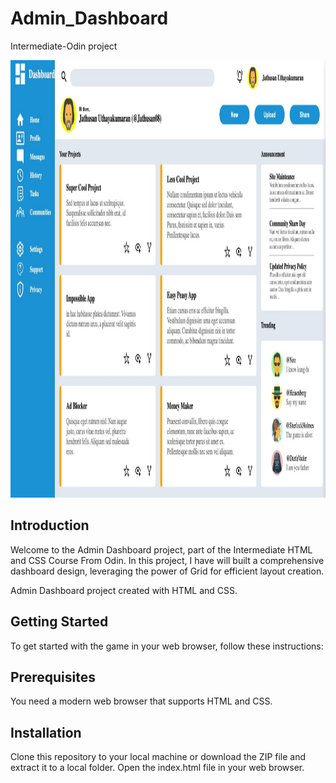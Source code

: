 # Admin_Dashboard

Intermediate-Odin project

<img src="image.png" alt="Alt text" width="700" height="700">

## Introduction

Welcome to the Admin Dashboard project, part of the Intermediate HTML and CSS Course From Odin. In this project, I have will built a comprehensive dashboard design, leveraging the power of Grid for efficient layout creation.

Admin Dashboard project created with HTML and CSS.

## Getting Started

To get started with the game in your web browser, follow these instructions:

## Prerequisites

You need a modern web browser that supports HTML and CSS.

## Installation

Clone this repository to your local machine or download the ZIP file and extract it to a local folder. Open the index.html file in your web browser.
